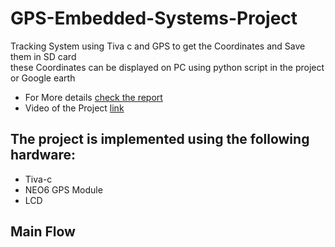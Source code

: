 # GPS-Embedded-Systems-Project
Tracking System using Tiva c and GPS to get the Coordinates and Save them in SD card<br>
these Coordinates can be displayed on PC using python script in the project or Google earth<br>
* For More details [check the report]()
* Video of the Project [link]()



## The project is implemented using the following hardware:
* Tiva-c
* NEO6 GPS Module  
* LCD


## Main Flow
